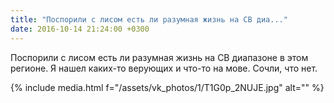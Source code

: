 ```yaml
---
title: "Поспорили с лисом есть ли разумная жизнь на СВ диа..."
date: 2016-10-14 21:24:00 +0300
---
```


Поспорили с лисом есть ли разумная жизнь на СВ диапазоне в этом регионе. Я нашел каких-то верующих и что-то на мове. Сочли, что нет.

{% include media.html f="/assets/vk_photos/1/T1G0p_2NUJE.jpg" alt="" %}
